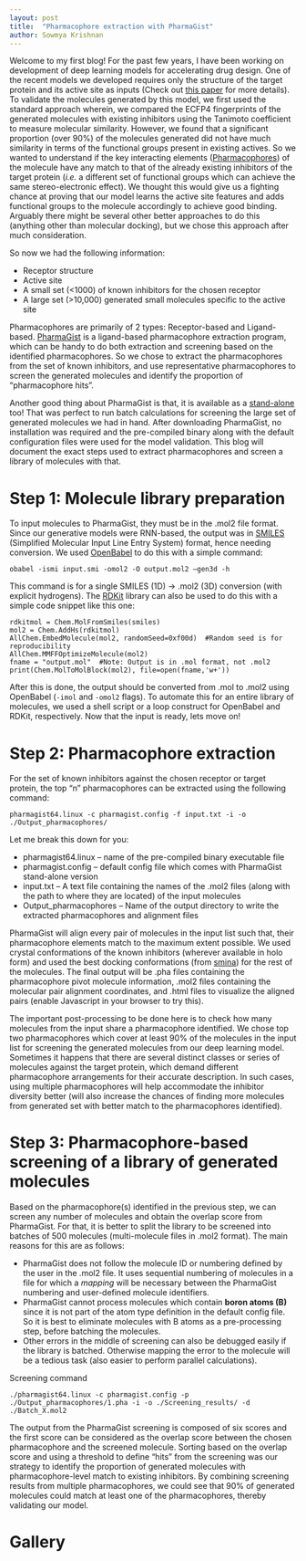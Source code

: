 ```yaml
---
layout: post
title:  "Pharmacophore extraction with PharmaGist"
author: Sowmya Krishnan
---
```

Welcome to my first blog! For the past few years, I have been working on development of deep learning models for accelerating drug design. One of the recent models we developed requires only the structure of the target protein and its active site as inputs (Check out [this paper](https://pubs.acs.org/doi/10.1021/acs.jcim.1c01319) for more details). To validate the molecules generated by this model, we first used the standard approach wherein, we compared the ECFP4 fingerprints of the generated molecules with existing inhibitors using the Tanimoto coefficient to measure molecular similarity. However, we found that a significant proportion (over 90%) of the molecules generated did not have much similarity in terms of the functional groups present in existing actives. So we wanted to understand if the key interacting elements ([Pharmacophores](https://en.wikipedia.org/wiki/Pharmacophore)) of the molecule have any match to that of the already existing inhibitors of the target protein (_i.e._ a different set of functional groups which can achieve the same stereo-electronic effect). We thought this would give us a fighting chance at proving that our model learns the active site features and adds functional groups to the molecule accordingly to achieve good binding. Arguably there might be several other better approaches to do this (anything other than molecular docking), but we chose this approach after much consideration.

So now we had the following information:
* Receptor structure
* Active site
* A small set (<1000) of known inhibitors for the chosen receptor
* A large set (>10,000) generated small molecules specific to the active site

Pharmacophores are primarily of 2 types: Receptor-based and Ligand-based. [PharmaGist](http://bioinfo3d.cs.tau.ac.il/pharma/about.html) is a ligand-based pharmacophore extraction program, which can be handy to do both extraction and screening based on the identified pharmacophores. So we chose to extract the pharmacophores from the set of known inhibitors, and use representative pharmacophores to screen the generated molecules and identify the proportion of “pharmacophore hits”.

Another good thing about PharmaGist is that, it is available as a [stand-alone](http://bioinfo3d.cs.tau.ac.il/cgi-bin/pdownload/progdownload.pl/?pname=PharmaGist) too! That was perfect to run batch calculations for screening the large set of generated molecules we had in hand. After downloading PharmaGist, no installation was required and the pre-compiled binary along with the default configuration files were used for the model validation. This blog will document the exact steps used to extract pharmacophores and screen a library of molecules with that.

# Step 1: Molecule library preparation

To input molecules to PharmaGist, they must be in the .mol2 file format. Since our generative models were RNN-based, the output was in [SMILES](https://www.daylight.com/dayhtml/doc/theory/theory.smiles.html) (Simplified Molecular Input Line Entry System) format, hence needing conversion. We used [OpenBabel](https://openbabel.org/docs/dev/Command-line_tools/babel.html) to do this with a simple command:

```
obabel -ismi input.smi -omol2 -O output.mol2 –gen3d -h
```

This command is for a single SMILES (1D) -> .mol2 (3D) conversion (with explicit hydrogens). The [RDKit](https://www.rdkit.org/) library can also be used to do this with a simple code snippet like this one:

```
rdkitmol = Chem.MolFromSmiles(smiles)
mol2 = Chem.AddHs(rdkitmol)
AllChem.EmbedMolecule(mol2, randomSeed=0xf00d)  #Random seed is for reproducibility
AllChem.MMFFOptimizeMolecule(mol2)
fname = "output.mol"  #Note: Output is in .mol format, not .mol2
print(Chem.MolToMolBlock(mol2), file=open(fname,'w+'))
```

After this is done, the output should be converted from .mol to .mol2 using OpenBabel (```-imol``` and ```-omol2``` flags). To automate this for an entire library of molecules, we used a shell script or a loop construct for OpenBabel and RDKit, respectively. Now that the input is ready, lets move on!

# Step 2: Pharmacophore extraction

For the set of known inhibitors against the chosen receptor or target protein, the top “n” pharmacophores can be extracted using the following command:

```
pharmagist64.linux -c pharmagist.config -f input.txt -i -o ./Output_pharmacophores/
```

Let me break this down for you:
* pharmagist64.linux – name of the pre-compiled binary executable file
* pharmagist.config – default config file which comes with PharmaGist stand-alone version
* input.txt – A text file containing the names of the .mol2 files (along with the path to where they are located) of the input molecules
* Output_pharmacophores – Name of the output directory to write the extracted pharmacophores and alignment files

PharmaGist will align every pair of molecules in the input list such that, their pharmacophore elements match to the maximum extent possible. We used crystal conformations of the known inhibitors (wherever available in holo form) and used the best docking conformations (from [smina](https://github.com/mwojcikowski/smina)) for the rest of the molecules. The final output will be .pha files containing the pharmacophore pivot molecule information, .mol2 files containing the molecular pair alignment coordinates, and .html files to visualize the aligned pairs (enable Javascript in your browser to try this). 

The important post-processing to be done here is to check how many molecules from the input share a pharmacophore identified. We chose top two pharmacophores which cover at least 90% of the molecules in the input list for screening the generated molecules from our deep learning model. Sometimes it happens that there are several distinct classes or series of molecules against the target protein, which demand different pharmacophore arrangements for their accurate description. In such cases, using multiple pharmacophores will help accommodate the inhibitor diversity better (will also increase the chances of finding more molecules from generated set with better match to the pharmacophores identified).

# Step 3: Pharmacophore-based screening of a library of generated molecules

Based on the pharmacophore(s) identified in the previous step, we can screen any number of molecules and obtain the overlap score from PharmaGist. For that, it is better to split the library to be screened into batches of 500 molecules (multi-molecule files in .mol2 format). The main reasons for this are as follows:

* PharmaGist does not follow the molecule ID or numbering defined by the user in the .mol2 file. It uses sequential numbering of molecules in a file for which a _mapping_ will be necessary between the PharmaGist numbering and user-defined molecule identifiers.
* PharmaGist cannot process molecules which contain **boron atoms (B)** since it is not part of the atom type definition in the default config file. So it is best to eliminate molecules with B atoms as a pre-processing step, before batching the molecules.
* Other errors in the middle of screening can also be debugged easily if the library is batched. Otherwise mapping the error to the molecule will be a tedious task (also easier to perform parallel calculations).

Screening command
```
./pharmagist64.linux -c pharmagist.config -p ./Output_pharmacophores/1.pha -i -o ./Screening_results/ -d ./Batch_X.mol2
```

The output from the PharmaGist screening is composed of six scores and the first score can be considered as the overlap score between the chosen pharmacophore and the screened molecule. Sorting based on the overlap score and using a threshold to define “hits” from the screening was our strategy to identify the proportion of generated molecules with pharmacophore-level match to existing inhibitors. By combining screening results from multiple pharmacophores, we could see that 90% of generated molecules could match at least one of the pharmacophores, thereby validating our model.

# Gallery


